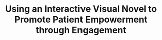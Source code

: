 ---
name: "Using An Interactive Visual Novel To"
title: "Using an Interactive Visual Novel to Promote Patient Empowerment through Engagement"
project: null
event: "Foundations of Digital Games"
authors:
- name: "Yin, L."
- name: "Ring, L."
- name: "Bickmore, T."
year: 2012
resources:
- name: "fdg12"
  src: "fdg12.pdf"
external_url: null
draft: false 
headless: true
---